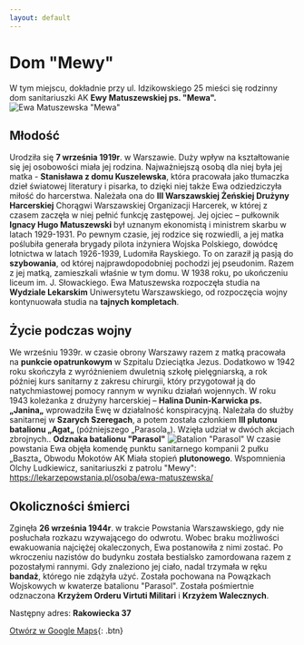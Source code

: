 ```yaml
---
layout: default
---
```

# Dom "Mewy"
W tym miejscu, dokładnie przy ul. Idzikowskiego 25 mieści się rodzinny dom sanitariuszki AK **Ewy Matuszewskiej ps. "Mewa".**
![Ewa Matuszewska "Mewa"](https://upload.wikimedia.org/wikipedia/commons/e/ee/Ewa_Matuszewska.jpg)


## Młodość
Urodziła się **7 września 1919r**. w Warszawie. Duży wpływ na kształtowanie się jej osobowości miała jej rodzina. Najważniejszą osobą dla niej była jej matka - **Stanisława z domu Kuszelewska**, która pracowała jako tłumaczka dzieł światowej literatury i pisarka, to dzięki niej także Ewa odziedziczyła miłość do harcerstwa. Należała ona do **III Warszawskiej Żeńskiej Drużyny Harcerskiej** Chorągwi Warszawskiej Organizacji Harcerek, w której z czasem zaczęła w niej pełnić funkcję zastępowej.
Jej ojciec – pułkownik **Ignacy Hugo Matuszewski** był uznanym ekonomistą i ministrem skarbu w latach 1929-1931.
Po pewnym czasie, jej rodzice się rozwiedli, a jej matka poślubiła generała brygady pilota inżyniera Wojska Polskiego, dowódcę lotnictwa w latach 1926-1939, Ludomiła Rayskiego. To on zaraził ją pasją do **szybowania**, od której najprawdopodobniej pochodzi jej pseudonim. Razem z jej matką, zamieszkali właśnie w tym domu.
W 1938 roku, po ukończeniu liceum im. J. Słowackiego. Ewa Matuszewska rozpoczęła studia na **Wydziale Lekarskim** Uniwersytetu Warszawskiego, od rozpoczęcia wojny kontynuowała studia na **tajnych kompletach**.
## Życie podczas wojny
We wrześniu 1939r. w czasie obrony Warszawy razem z matką pracowała na **punkcie opatrunkowym** w Szpitalu Dzieciątka Jezus. Dodatkowo w 1942 roku skończyła z wyróżnieniem dwuletnią szkołę pielęgniarską, a rok później kurs sanitarny z zakresu chirurgii, który przygotował ją do natychmiastowej pomocy rannym w wyniku działań wojennych.
W roku 1943 koleżanka z drużyny harcerskiej – **Halina Dunin-Karwicka ps. „Janina„** wprowadziła Ewę w działalność konspiracyjną. Należała do służby sanitarnej w **Szarych Szeregach**, a potem została członkiem **III plutonu batalionu „Agat„** (późniejszego „Parasola„). Wzięła udział w dwóch akcjach zbrojnych..
**Odznaka batalionu "Parasol"**
![Batalion "Parasol"](https://upload.wikimedia.org/wikipedia/commons/e/eb/POL_Warsaw_bat_parasol_wola_-_Crop.png)
W czasie powstania Ewa objęła komendę punktu sanitarnego kompanii 2 pułku „Baszta„ Obwodu Mokotów AK Miała stopień **plutonowego**.
Wspomnienia Olchy Ludkiewicz, sanitariuszki z patrolu "Mewy": https://lekarzepowstania.pl/osoba/ewa-matuszewska/
## Okoliczności śmierci
Zginęła **26 września 1944r**. w trakcie Powstania Warszawskiego, gdy nie posłuchała rozkazu wzywającego do odwrotu. Wobec braku możliwości ewakuowania najciężej okaleczonych, Ewa postanowiła z nimi zostać. Po wkroczeniu nazistów do budynku została bestialsko zamordowana razem z pozostałymi rannymi. Gdy znaleziono jej ciało, nadal trzymała w ręku **bandaż**, którego nie zdążyła użyć.
Została pochowana na Powązkach Wojskowych w kwaterze batalionu "Parasol". Została pośmiertnie odznaczona **Krzyżem Orderu Virtuti Militari** i **Krzyżem Walecznych**.



Następny adres: **Rakowiecka 37**


[Otwórz w Google Maps](https://www.google.com/maps/dir//Mokot%C3%B3w+Prison,+Rakowiecka+37,+02-521+Warszawa/@52.2078908,21.0079883,17z/data=!4m9!4m8!1m0!1m5!1m1!1s0x471eccdb050f0fbd:0xc079e698c9d677fa!2m2!1d21.0109529!2d52.2075508!3e3){: .btn}


